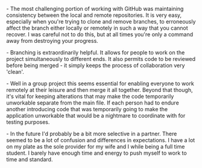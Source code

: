 \- The most challenging portion of working with GitHub was maintaining consistency between the local and remote repositories. It is very easy, especially when you're trying to clone and remove branches, to erroneously affect the branch either locally or remotely in such a way that you cannot recover. I was careful not to do this, but at all times you're only a command away from destroying your progress.

\- Branching is extraordinarily helpful. It allows for people to work on the project simultaneously to different ends. It also permits code to be reviewed before being merged - it simply keeps the process of collaboration very 'clean'.

\- Well in a group project this seems essential for enabling everyone to work remotely at their leisure and then merge it all together. Beyond that though, it's vital for keeping alterations that may make the code temporarily unworkable separate from the main file. If each person had to endure another introducing code that was temporarily going to make the application unworkable that would be a nightmare to coordinate with for testing purposes.

\- In the future I'd probably be a bit more selective in a partner. There seemed to be a lot of confusion and differences in expectations. I have a lot on my plate as the sole provider for my wife and I while being a full time student. I barely have enough time and energy to push myself to work to time and standard.

